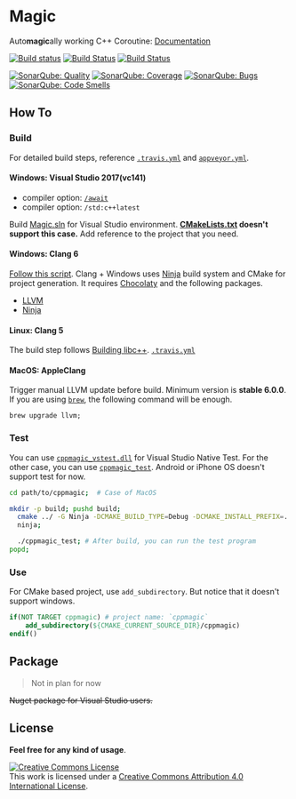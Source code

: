 # Magic
Auto**magic**ally working C++ Coroutine: [Documentation](https://github.com/luncliff/Magic/wiki)

[![Build status](https://ci.appveyor.com/api/projects/status/ihhn5vx1jfp3hnqn?svg=true)](https://ci.appveyor.com/project/luncliff/magic) [![Build Status](https://travis-ci.org/luncliff/Magic.svg?branch=master)](https://travis-ci.org/luncliff/Magic) [![Build Status](https://dev.azure.com/luncliff/personal/_apis/build/status/luncliff.Magic)](https://dev.azure.com/luncliff/personal/_build/latest?definitionId=7)

[![SonarQube: Quality](https://sonarcloud.io/api/project_badges/measure?project=cppmagic&metric=alert_status)](https://sonarcloud.io/dashboard?id=cppmagic)
[![SonarQube: Coverage](https://sonarcloud.io/api/project_badges/measure?project=cppmagic&metric=coverage)](https://sonarcloud.io/dashboard?id=cppmagic)
[![SonarQube: Bugs](https://sonarcloud.io/api/project_badges/measure?project=cppmagic&metric=bugs)](https://sonarcloud.io/dashboard?id=cppmagic)
[![SonarQube: Code Smells](https://sonarcloud.io/api/project_badges/measure?project=cppmagic&metric=code_smells)](https://sonarcloud.io/dashboard?id=cppmagic)

## How To

### Build

For detailed build steps, reference [`.travis.yml`](/.travis.yml) and [`appveyor.yml`](/appveyor.yml).

#### Windows: Visual Studio 2017(vc141)

  - compiler option: [`/await`](https://blogs.msdn.microsoft.com/vcblog/2015/04/29/more-about-resumable-functions-in-c/) 
  - compiler option: `/std:c++latest`

Build [Magic.sln](./Magic.sln) for Visual Studio environment. **[CMakeLists.txt](./CMakeLists.txt#L15) doesn't support this case.** Add reference to the project that you need.

#### Windows: Clang 6

[Follow this script](./appveyor.yml#L82).
Clang + Windows uses [Ninja](https://ninja-build.org/) build system and CMake for project generation. 
It requires [Chocolaty](https://chocolatey.org/) and the following packages.

  - [LLVM](https://chocolatey.org/packages/llvm)
  - [Ninja](https://chocolatey.org/packages/ninja)

#### Linux: Clang 5

The build step follows [Building libc++](https://libcxx.llvm.org/docs/BuildingLibcxx.html). [`.travis.yml`](/.travis.yml)

#### MacOS: AppleClang

Trigger manual LLVM update before build. Minimum version is **stable 6.0.0**. 
If you are using [`brew`](https://brew.sh/index), the following command will be enough.

```console
brew upgrade llvm;
```

### Test

You can use [`cppmagic_vstest.dll`](/appveyor.yml) for Visual Studio Native Test. For the other case, you can use [`cppmagic_test`](/.travis.yml).
Android or iPhone OS doesn't support test for now.

```bash
cd path/to/cppmagic;  # Case of MacOS

mkdir -p build; pushd build;
  cmake ../ -G Ninja -DCMAKE_BUILD_TYPE=Debug -DCMAKE_INSTALL_PREFIX=../install;
  ninja;

  ./cppmagic_test; # After build, you can run the test program
popd;
```

### Use

For CMake based project, use `add_subdirectory`. But notice that it doesn't support windows.

```cmake
if(NOT TARGET cppmagic) # project name: `cppmagic`
    add_subdirectory(${CMAKE_CURRENT_SOURCE_DIR}/cppmagic)
endif()
```

## Package

> Not in plan for now

~~Nuget package for Visual Studio users.~~

## License 

**Feel free for any kind of usage**.

<a rel="license" href="http://creativecommons.org/licenses/by/4.0/"><img alt="Creative Commons License" style="border-width:0" src="https://i.creativecommons.org/l/by/4.0/88x31.png" /></a><br />This work is licensed under a <a rel="license" href="http://creativecommons.org/licenses/by/4.0/">Creative Commons Attribution 4.0 International License</a>.
